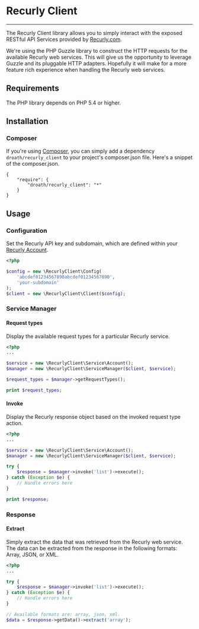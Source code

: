 # Recurly Client
---

The Recurly Client library allows you to simply interact with the exposed RESTful API Services provided by [Recurly.com](https://recurly.com/).

We're using the PHP Guzzle library to construct the HTTP requests for the available Recurly web services. This will give us the opportunity to leverage Guzzle and its pluggable HTTP adapters. Hopefully it will make for a more feature rich experience when handling the Recurly web services.

## Requirements

The PHP library depends on PHP 5.4 or higher.

## Installation

### Composer

If you're using [Composer](http://getcomposer.org/), you can simply add a dependency `droath/recurly_client` to your project's composer.json file. Here's a snippet of the composer.json.

    {
        "require": {
            "droath/recurly_client": "*"
        }
    }

## Usage

### Configuration
Set the Recurly API key and subdomain, which are defined within your [Recurly Account](https://app.recurly.com/login).

```php
<?php

$config = new \RecurlyClient\Config(
    'abcdef01234567890abcdef01234567890',
    'your-subdomain'
);
$client = new \RecurlyClient\Client($config);
```
### Service Manager

#### Request types
Display the available request types for a particular Recurly service.

```php
<?php
...

$service = new \RecurlyClient\Service\Account();
$manager = new \RecurlyClient\ServiceManager($client, $service);

$request_types = $manager->getRequestTypes();

print $request_types;

```
#### Invoke
Display the Recurly response object based on the invoked request type action.

```php
<?php
...

$service = new \RecurlyClient\Service\Account();
$manager = new \RecurlyClient\ServiceManager($client, $service);

try {
    $response = $manager->invoke('list')->execute();
} catch (Exception $e) {
    // Handle errors here
}

print $response;
```

###  Response

#### Extract
Simply extract the data that was retrieved from the Recurly web service. The data can be extracted from the response in the following formats:  Array, JSON, or XML.

```php
<?php
...

try {
    $response = $manager->invoke('list')->execute();
} catch (Exception $e) {
    // Handle errors here
}

// Available formats are: array, json, xml.
$data = $response->getData()->extract('array');
```
